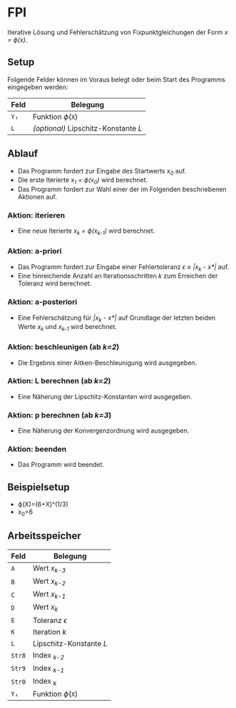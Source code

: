 # FPI
Iterative Lösung und Fehlerschätzung von Fixpunktgleichungen der Form *x = &varphi;(x)*.


## Setup
Folgende Felder können im Voraus belegt oder beim Start des Programms eingegeben werden:

Feld  | Belegung
----- | --------
`Y₁`  | Funktion *&varphi;*(`X`)
`L`   | *(optional)* Lipschitz-Konstante *L*


## Ablauf
- Das Programm fordert zur Eingabe des Startwerts *x<sub>0</sub>* auf.
- Die erste Iterierte *x<sub>1</sub> = &varphi;(x<sub>0</sub>)* wird berechnet.
- Das Programm fordert zur Wahl einer der im Folgenden beschriebenen Aktionen auf.


### Aktion: iterieren
- Eine neue Iterierte *x<sub>k</sub> = &varphi;(x<sub>k-1</sub>)* wird berechnet.


### Aktion: a-priori
- Das Programm fordert zur Eingabe einer Fehlertoleranz *&varepsilon; &geq; |x<sub>k</sub> - x&ast;|* auf.
- Eine hinreichende Anzahl an Iterationsschritten *k* zum Erreichen der Toleranz wird berechnet.


### Aktion: a-posteriori
- Eine Fehlerschätzung für *|x<sub>k</sub> - x&ast;|* auf Grundlage der letzten beiden Werte *x<sub>k</sub>* und *x<sub>k-1</sub>* wird berechnet.


### Aktion: beschleunigen (ab *k=2*)
- Die Ergebnis einer Aitken-Beschleunigung wird ausgegeben.


### Aktion: L berechnen (ab *k=2*)
- Eine Näherung der Lipschitz-Konstanten wird ausgegeben.


### Aktion: p berechnen (ab *k=3*)
- Eine Näherung der Konvergenzordnung wird ausgegeben.


### Aktion: beenden
- Das Programm wird beendet.


## Beispielsetup
- &varphi;(X)=(6+X)^(1/3)
- x<sub>0</sub>=6


## Arbeitsspeicher
Feld   | Belegung
------ | -------
`A`    | Wert *x<sub>k-3</sub>*
`B`    | Wert *x<sub>k-2</sub>*
`C`    | Wert *x<sub>k-1</sub>*
`D`    | Wert *x<sub>k</sub>*
`E`    | Toleranz *&varepsilon;*
`K`    | Iteration *k*
`L`    | Lipschitz-Konstante *L*
`Str8` | Index *<sub>k-2</sub>*
`Str9` | Index *<sub>k-1</sub>*
`Str0` | Index *<sub>k</sub>*
`Y₁`   | Funktion *&varphi;*(`X`)
